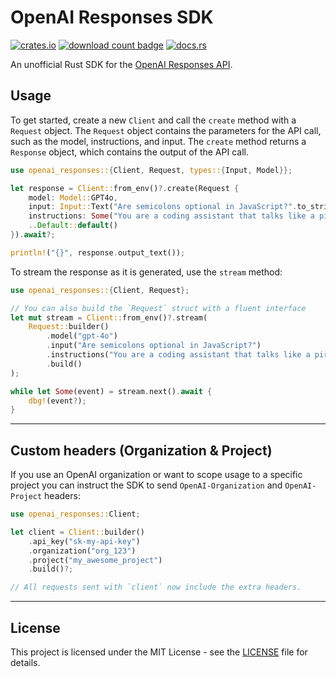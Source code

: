 # OpenAI Responses SDK

[![crates.io](https://img.shields.io/crates/v/openai_responses.svg)](https://crates.io/crates/openai_responses)
[![download count badge](https://img.shields.io/crates/d/openai_responses.svg)](https://crates.io/crates/openai_responses)
[![docs.rs](https://img.shields.io/badge/docs-latest-blue.svg)](https://docs.rs/openai_responses)

An unofficial Rust SDK for the [OpenAI Responses API](https://platform.openai.com/docs/api-reference/responses).

## Usage

To get started, create a new `Client` and call the `create` method with a `Request` object. The `Request` object contains the parameters for the API call, such as the model, instructions, and input. The `create` method returns a `Response` object, which contains the output of the API call.

```rust ignore
use openai_responses::{Client, Request, types::{Input, Model}};

let response = Client::from_env()?.create(Request {
    model: Model::GPT4o,
    input: Input::Text("Are semicolons optional in JavaScript?".to_string()),
    instructions: Some("You are a coding assistant that talks like a pirate".to_string()),
    ..Default::default()
}).await?;

println!("{}", response.output_text());
```

To stream the response as it is generated, use the `stream` method:

```rust ignore
use openai_responses::{Client, Request};

// You can also build the `Request` struct with a fluent interface
let mut stream = Client::from_env()?.stream(
    Request::builder()
        .model("gpt-4o")
        .input("Are semicolons optional in JavaScript?")
        .instructions("You are a coding assistant that talks like a pirate")
        .build()
);

while let Some(event) = stream.next().await {
    dbg!(event?);
}
```

---

## Custom headers (Organization & Project)

If you use an OpenAI organization or want to scope usage to a specific project you can instruct the SDK to send `OpenAI-Organization` and `OpenAI-Project` headers:

```rust ignore
use openai_responses::Client;

let client = Client::builder()
    .api_key("sk-my-api-key")
    .organization("org_123")
    .project("my_awesome_project")
    .build()?;

// All requests sent with `client` now include the extra headers.
```

---

## License

This project is licensed under the MIT License - see the [LICENSE](LICENSE) file for details.
